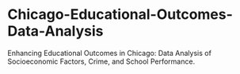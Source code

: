 # Chicago-Educational-Outcomes-Data-Analysis
Enhancing Educational Outcomes in Chicago: Data Analysis of Socioeconomic Factors, Crime, and School Performance.
